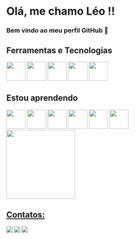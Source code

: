 # Olá, me chamo Léo !!
### Bem vindo ao meu perfil GitHub 👋

## Ferramentas e Tecnologias 
<span style="display: inline-block;">
    <img src="https://cdn.jsdelivr.net/gh/devicons/devicon/icons/c/c-original.svg" width="50" height="50" />
    <img src="https://cdn.jsdelivr.net/gh/devicons/devicon/icons/cplusplus/cplusplus-original.svg" width="50" height="50" />
    <img src="https://cdn.jsdelivr.net/gh/devicons/devicon/icons/python/python-original.svg" width="50" height="50" />
    <img src="https://cdn.jsdelivr.net/gh/devicons/devicon/icons/linux/linux-original.svg" width="50" height="50" />
    <img src="https://cdn.jsdelivr.net/gh/devicons/devicon/icons/git/git-original.svg" width="50" height="50" />
</span>
      
## Estou aprendendo
<span style="display: inline-block;">
    <img src="https://cdn.jsdelivr.net/gh/devicons/devicon/icons/csharp/csharp-original.svg" width="50" height="50" />    
    <img src="https://cdn.jsdelivr.net/gh/devicons/devicon/icons/unity/unity-original.svg" width="50" height="50" />
    <img src="https://cdn.jsdelivr.net/gh/devicons/devicon/icons/mysql/mysql-original-wordmark.svg" width="50" height="50" />
    <img src="https://cdn.jsdelivr.net/gh/devicons/devicon/icons/docker/docker-original.svg" width="50" height="50" />
    <img src="https://cdn.jsdelivr.net/gh/devicons/devicon/icons/mongodb/mongodb-original-wordmark.svg" width="50" height="50" />
    <img src="https://cdn.jsdelivr.net/gh/devicons/devicon/icons/nodejs/nodejs-original-wordmark.svg" width="50" height="50" />
</span>   

<div>
<a href="https://github.com/leomattos7">
<img loading="lazy" height="180em" src="https://github-readme-stats.vercel.app/api/top-langs/?username=leomattos7&layout=compact&langs_count=7&theme=dracula"/>
</div>
    
## Contatos:
<div>
<a href="https://instagram.com/leo.mattos7" target="_blank"><img loading="lazy" src="https://img.shields.io/badge/-Instagram-%23E4405F?style=for-the-badge&logo=instagram&logoColor=white" target="_blank"></a>
<a href = "ldmattos@inf.ufsm.br"><img loading="lazy" src="https://img.shields.io/badge/Gmail-D14836?style=for-the-badge&logo=gmail&logoColor=white" target="_blank"></a>
<a href="https://www.linkedin.com/in/leonardo-de-mattos-2a3357276" target="_blank"><img loading="lazy" src="https://img.shields.io/badge/-LinkedIn-%230077B5?style=for-the-badge&logo=linkedin&logoColor=white" target="_blank"></a>   
</div>
